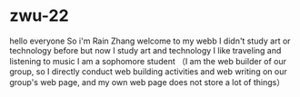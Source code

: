# zwu-22
hello everyone
So i'm Rain Zhang
welcome to my webb
I didn't study art or technology before but now I study art and technology
I like traveling and listening to music
I am a sophomore student
（I am the web builder of our group, so I directly conduct web building activities and web writing on our group's web page, and my own web page does not store a lot of things）